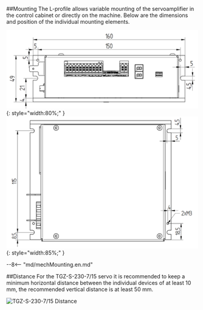 ##Mounting
The L-profile allows variable mounting of the servoamplifier in the control cabinet or directly on the machine.
Below are the dimensions and position of the individual mounting elements.

![TGZ-S-230-7/15 Mounting Front](../img/mounting1.png){: style="width:80%;" }
![TGZ-S-230-7/15 Mounting Top](../img/mounting2.png){: style="width:85%;" }

--8<-- "md/mechMounting.en.md"

##Distance
For the TGZ-S-230-7/15 servo it is recommended to keep a minimum horizontal distance between the individual devices of at least 10 mm, the recommended vertical distance is at least 50 mm.

![TGZ-S-230-7/15 Distance](../../../../source/img/placement1.png)
